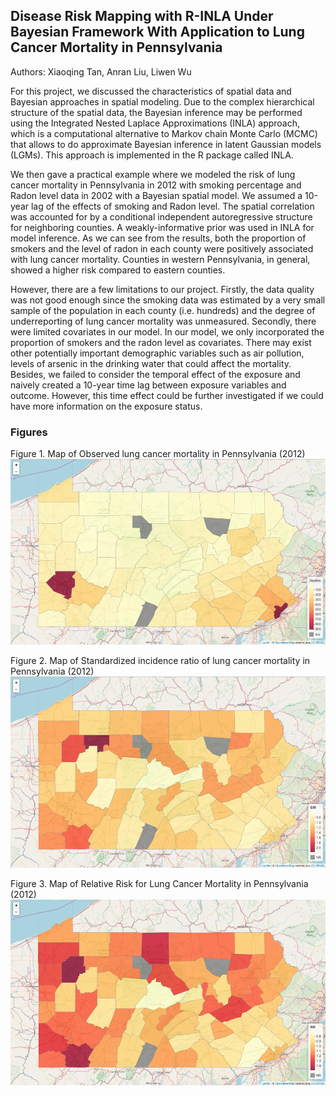 ## Disease Risk Mapping with R-INLA Under Bayesian Framework With Application to Lung Cancer Mortality in Pennsylvania

Authors: Xiaoqing Tan, Anran Liu, Liwen Wu

For this project, we discussed the characteristics of spatial data and Bayesian approaches in spatial modeling. Due to the complex hierarchical structure of the spatial data, the Bayesian inference may be performed using the Integrated Nested Laplace Approximations (INLA) approach, which is a computational alternative to Markov chain Monte Carlo (MCMC) that allows to do approximate Bayesian inference in latent Gaussian models (LGMs). This approach is implemented in the R package called INLA.  

We then gave a practical example where we modeled the risk of lung cancer mortality in Pennsylvania in 2012 with smoking percentage and Radon level data in 2002 with a Bayesian spatial model. We assumed a 10-year lag of the effects of smoking and Radon level. The spatial correlation was accounted for by a conditional independent autoregressive structure for neighboring counties. A weakly-informative prior was used in INLA for model inference. As we can see from the results, both the proportion of smokers and the level of radon in each county were positively associated with lung cancer mortality. Counties in western Pennsylvania, in general, showed a higher risk compared to eastern counties.  

However, there are a few limitations to our project. Firstly, the data quality was not good enough since the smoking data was estimated by a very small sample of the population in each county (i.e. hundreds) and the degree of underreporting of lung cancer mortality was unmeasured. Secondly, there were limited covariates in our model. In our model, we only incorporated the proportion of smokers and the radon level as covariates. There may exist other potentially important demographic variables such as air pollution, levels of arsenic in the drinking water that could affect the mortality. Besides, we failed to consider the temporal effect of the exposure and naively created a 10-year time lag between exposure variables and outcome. However, this time effect could be further investigated if we could have more information on the exposure status.

### Figures
Figure 1. Map of Observed lung cancer mortality in Pennsylvania (2012)
![](results-img/2020-06-21-17-20-44.png)

Figure 2. Map of Standardized incidence ratio of lung cancer mortality in Pennsylvania (2012)
![](results-img/2020-06-21-17-22-34.png)

Figure 3. Map of Relative Risk for Lung Cancer Mortality in Pennsylvania (2012)
![](results-img/2020-06-21-17-22-55.png)
